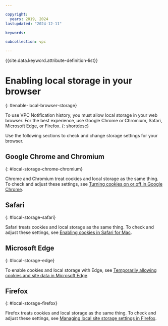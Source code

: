 ```yaml
---

copyright:
  years: 2019, 2024
lastupdated: "2024-12-11"

keywords:

subcollection: vpc

---
```


{{site.data.keyword.attribute-definition-list}}

# Enabling local storage in your browser
{: #enable-local-browser-storage}

To use VPC Notification history, you must allow local storage in your web browser. For the best experience, use Google Chrome or Chromium, Safari, Microsoft Edge, or Firefox.
{: shortdesc}

Use the following sections to check and change storage settings for your browser.

## Google Chrome and Chromium
{: #local-storage-chrome-chromium}

Chrome and Chromium treat cookies and local storage as the same thing. To check and adjust these settings, see [Turning cookies on or off in Google Chrome](https://support.google.com/accounts/answer/61416?hl=en&co=GENIE.Platform%3DDesktop).





## Safari
{: #local-storage-safari}

Safari treats cookies and local storage as the same thing. To check and adjust these settings, see [Enabling cookies in Safari for Mac](https://support.apple.com/guide/safari/manage-cookies-sfri11471/mac).



## Microsoft Edge
{: #local-storage-edge}

To enable cookies and local storage with Edge, see [Temporarily allowing cookies and site data in Microsoft Edge](https://support.microsoft.com/en-us/microsoft-edge/temporarily-allow-cookies-and-site-data-in-microsoft-edge-597f04f2-c0ce-f08c-7c2b-541086362bd2).



## Firefox
{: #local-storage-firefox}

Firefox treats cookies and local storage as the same thing. To check and adjust these settings, see [Managing local site storage settings in Firefox](https://support.mozilla.org/en-US/products/firefox).
